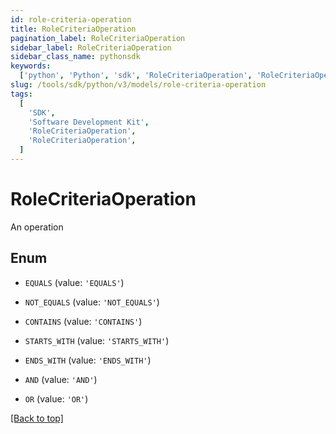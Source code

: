 ```yaml
---
id: role-criteria-operation
title: RoleCriteriaOperation
pagination_label: RoleCriteriaOperation
sidebar_label: RoleCriteriaOperation
sidebar_class_name: pythonsdk
keywords:
  ['python', 'Python', 'sdk', 'RoleCriteriaOperation', 'RoleCriteriaOperation']
slug: /tools/sdk/python/v3/models/role-criteria-operation
tags:
  [
    'SDK',
    'Software Development Kit',
    'RoleCriteriaOperation',
    'RoleCriteriaOperation',
  ]
---
```


# RoleCriteriaOperation

An operation

## Enum

- `EQUALS` (value: `'EQUALS'`)

- `NOT_EQUALS` (value: `'NOT_EQUALS'`)

- `CONTAINS` (value: `'CONTAINS'`)

- `STARTS_WITH` (value: `'STARTS_WITH'`)

- `ENDS_WITH` (value: `'ENDS_WITH'`)

- `AND` (value: `'AND'`)

- `OR` (value: `'OR'`)

[[Back to top]](#)
